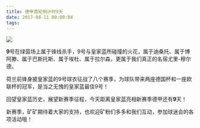 ```yaml
---
title: 德甲首轮倒计时9天
date: 2017-08-11 00:00:04
tags:
---
```


![](http://otsd27d1a.bkt.clouddn.com/20170810214643_5Ihh9g_WechatIMG96.jpeg)

**9**号在绿茵场上属于锋线杀手，9号与皇家蓝所碰撞的火花，属于迪桑托、属于博阿滕、属于巴斯托斯、属于埃杜、属于拉尔森，更属于我们真正的名宿尤里-穆尔德。
 
荷兰前锋身披皇家蓝的9号球衣征战了八个赛季，为球队带来两座德国杯和一座欧联杯的冠军，是当之无愧的皇家蓝最佳9号！
 
回望皇家蓝历史，展望新赛季征程，今天距离皇家蓝亮相新赛季德甲还有**9**天！
 
 
新赛季，矿矿期待着大家的支持，也欢迎矿粉们多多和我们互动，参加球迷会的各项活动哦！